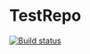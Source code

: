 # TestRepo

[![Build status](https://ci.appveyor.com/api/projects/status/1jkir3n73erak9wp/branch/master?svg=true)](https://ci.appveyor.com/project/AlShah/testrepo/branch/master)
